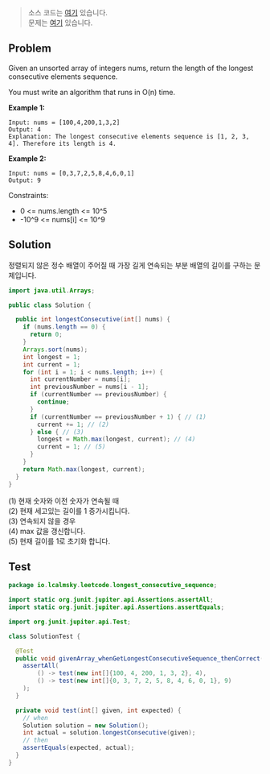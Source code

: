 > 소스 코드는 [여기](https://github.com/lcalmsky/leetcode/blob/master/src/main/java/io/lcalmsky/leetcode/longest_conssecutive_sequence/Solution.java) 있습니다.  
> 문제는 [여기](https://leetcode.com/problems/longest-conssecutive-sequence/) 있습니다.

## Problem

Given an unsorted array of integers nums, return the length of the longest consecutive elements sequence.

You must write an algorithm that runs in O(n) time.

**Example 1:**
```text
Input: nums = [100,4,200,1,3,2]
Output: 4
Explanation: The longest consecutive elements sequence is [1, 2, 3, 4]. Therefore its length is 4.
```

**Example 2:**
```text
Input: nums = [0,3,7,2,5,8,4,6,0,1]
Output: 9
```

Constraints:

* 0 <= nums.length <= 10^5
* -10^9 <= nums[i] <= 10^9

## Solution

정렬되지 않은 정수 배열이 주어질 때 가장 길게 연속되는 부분 배열의 길이를 구하는 문제입니다.

```java
import java.util.Arrays;

public class Solution {

  public int longestConsecutive(int[] nums) {
    if (nums.length == 0) {
      return 0;
    }
    Arrays.sort(nums);
    int longest = 1;
    int current = 1;
    for (int i = 1; i < nums.length; i++) {
      int currentNumber = nums[i];
      int previousNumber = nums[i - 1];
      if (currentNumber == previousNumber) {
        continue;
      }
      if (currentNumber == previousNumber + 1) { // (1)
        current += 1; // (2)
      } else { // (3)
        longest = Math.max(longest, current); // (4)
        current = 1; // (5)
      }
    }
    return Math.max(longest, current);
  }
}
```

(1) 현재 숫자와 이전 숫자가 연속될 때  
(2) 현재 세고있는 길이를 1 증가시킵니다.  
(3) 연속되지 않을 경우  
(4) max 값을 갱신합니다.  
(5) 현재 길이를 1로 초기화 합니다.  

## Test

```java
package io.lcalmsky.leetcode.longest_consecutive_sequence;

import static org.junit.jupiter.api.Assertions.assertAll;
import static org.junit.jupiter.api.Assertions.assertEquals;

import org.junit.jupiter.api.Test;

class SolutionTest {

  @Test
  public void givenArray_whenGetLongestConsecutiveSequence_thenCorrect() {
    assertAll(
        () -> test(new int[]{100, 4, 200, 1, 3, 2}, 4),
        () -> test(new int[]{0, 3, 7, 2, 5, 8, 4, 6, 0, 1}, 9)
    );
  }

  private void test(int[] given, int expected) {
    // when
    Solution solution = new Solution();
    int actual = solution.longestConsecutive(given);
    // then
    assertEquals(expected, actual);
  }
}
```